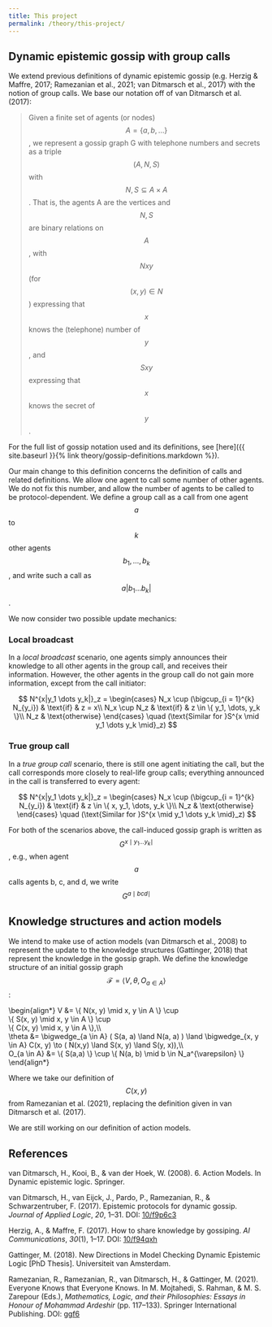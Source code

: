 ```yaml
---
title: This project
permalink: /theory/this-project/
---
```


## Dynamic epistemic gossip with group calls

We extend previous definitions of dynamic epistemic gossip (e.g. Herzig &
Maffre, 2017; Ramezanian et al., 2021; van Ditmarsch et al., 2017) with the
notion of group calls. We base our notation off of van Ditmarsch et al. (2017):

> Given a finite set of agents (or nodes) $$A = \{a,b,\dots\}$$, we represent a
> gossip graph G with telephone numbers and secrets as a triple $$(A, N, S)$$
> with $$N, S \subseteq A \times A$$. That is, the agents A are the vertices and
> $$N,S$$ are binary relations on $$A$$, with $$Nxy$$ (for $$(x,y) \in N$$)
> expressing that $$x$$ knows the (telephone) number of $$y$$, and $$Sxy$$
> expressing that $$x$$ knows the secret of $$y$$.

For the full list of gossip notation used and its definitions, see [here]({{
site.baseurl }}{% link theory/gossip-definitions.markdown %}).

Our main change to this definition concerns the definition of calls and related
definitions. We allow one agent to call some number of other agents. We do not
fix this number, and allow the number of agents to be called to be
protocol-dependent. We define a group call as a call from one agent $$a$$ to
$$k$$ other agents $$b_1, \dots, b_k$$, and write such a call as $$a|b_1 \dots
b_k|$$.

We now consider two possible update mechanics:

### Local broadcast

In a _local broadcast_ scenario, one agents simply announces their knowledge to
all other agents in the group call, and receives their information. However, the
other agents in the group call do not gain more information, except from the
call initiator:

$$
    N^{x|y_1 \dots y_k|}_z =
    \begin{cases}
        N_x \cup (\bigcup_{i = 1}^{k} N_{y_i}) & \text{if} & z = x\\
        N_x \cup N_z & \text{if} & z \in \{ y_1, \dots, y_k \}\\
        N_z & \text{otherwise}
    \end{cases}
    \quad
    (\text{Similar for }S^{x \mid y_1 \dots y_k \mid}_z)
$$

### True group call

In a _true group call_ scenario, there is still one agent initiating the call,
but the call corresponds more closely to real-life group calls; everything
announced in the call is transferred to every agent:

$$
    N^{x|y_1 \dots y_k|}_z =
    \begin{cases}
        N_x \cup (\bigcup_{i = 1}^{k} N_{y_i}) & \text{if} & z \in \{ x, y_1, \dots, y_k \}\\
        N_z & \text{otherwise}
    \end{cases}
    \quad
    (\text{Similar for }S^{x \mid y_1 \dots y_k \mid}_z)
$$

For both of the scenarios above, the call-induced gossip graph is written as $$G^{x \mid y_1 \dots y_k \mid}$$, e.g., when agent $$a$$ calls agents b, c, and d, we write $$G^{a \mid bcd \mid}$$

## Knowledge structures and action models

We intend to make use of action models (van Ditmarsch et al., 2008) to represent
the update to the knowledge structures (Gattinger, 2018) that represent the
knowledge in the gossip graph. We define the knowledge structure of an initial
gossip graph $$\mathcal{F} = \langle V, \theta, O_{a \in A} \rangle$$:

\begin{align\*}
    V &= \\{ N(x, y) \mid x, y \in A \\} \cup  
        \\{ S(x, y) \mid x, y \in A \\} \cup  
        \\{ C(x, y) \mid x, y \in A \\},\\\\\
    \theta &= \bigwedge_{a \in A} ( S(a, a) \land N(a, a) ) 
             \land \bigwedge_{x, y \in A} C(x, y) \to ( N(x,y) \land S(x, y) \land S(y, x)),\\\\\
    O_{a \in A} &= \\{ S(a,a) \\} \cup \\{ N(a, b) \mid b \in N_a^{\varepsilon} \\}
\end{align\*}

Where we take our definition of $$C(x,y)$$ from Ramezanian et al. (2021), replacing the definition given in van Ditmarsch et al. (2017).

We are still working on our definition of action models.

## References

van Ditmarsch, H., Kooi, B., & van der Hoek, W. (2008). 6. Action Models. In Dynamic epistemic logic. Springer.

van Ditmarsch, H., van Eijck, J., Pardo, P., Ramezanian, R., & Schwarzentruber,
F. (2017). Epistemic protocols for dynamic gossip. _Journal of Applied Logic_, _20_,
1–31. DOI: [10/f9p6c3](https://doi.org/10/f9p6c3)

Herzig, A., & Maffre, F. (2017). How to share knowledge by gossiping. _AI
Communications_, _30_(1), 1–17. DOI: [10/f94qxh](https://doi.org/10/f94qxh)

Gattinger, M. (2018). New Directions in Model Checking Dynamic Epistemic Logic
[PhD Thesis]. Universiteit van Amsterdam.

Ramezanian, R., Ramezanian, R., van Ditmarsch, H., & Gattinger, M. (2021).
Everyone Knows that Everyone Knows. In M. Mojtahedi, S. Rahman, & M. S. Zarepour
(Eds.), _Mathematics, Logic, and their Philosophies: Essays in Honour of Mohammad
Ardeshir_ (pp. 117–133). Springer International Publishing.
DOI: [ggf6](https://doi.org/ggf6)
